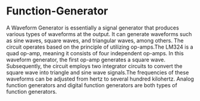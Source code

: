 # Function-Generator
A Waveform Generator is essentially a signal generator that produces various types of waveforms at the output. It can generate waveforms such as sine waves, square waves, and triangular waves, among others. The circuit operates based on the principle of utilizing op-amps.The LM324 is a quad op-amp, meaning it consists of four independent op-amps. In this waveform generator, the first op-amp generates a square wave. Subsequently, the circuit employs two integrator circuits to convert the square wave into triangle and sine wave signals.The frequencies of these waveforms can be adjusted from hertz to several hundred kilohertz. Analog function generators and digital function generators are both types of function generators.

